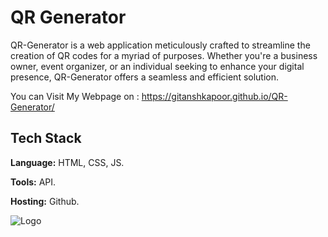# QR Generator
QR-Generator is a web application meticulously crafted to streamline the creation of QR codes for a myriad of purposes. Whether you're a business owner, event organizer, or an individual seeking to enhance your digital presence, QR-Generator offers a seamless and efficient solution.

You can Visit My Webpage on : https://gitanshkapoor.github.io/QR-Generator/


## Tech Stack

**Language:** HTML, CSS, JS.

**Tools:** API.

**Hosting:** Github.


![Logo](https://codingartistweb.com/wp-content/uploads/2022/11/QR-Generator-01.png)


